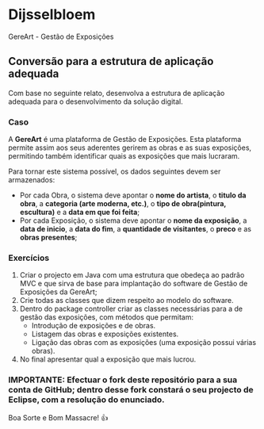 # Dijsselbloem


GereArt - Gestão de Exposições
## Conversão para a estrutura de aplicação adequada


Com base no seguinte relato, desenvolva a estrutura de aplicação adequada para o desenvolvimento da solução digital.


### Caso
A **GereArt** é uma plataforma de Gestão de Exposições.
Esta plataforma permite assim aos seus aderentes gerirem as obras e as suas exposições, permitindo também identificar quais as exposições que mais lucraram.


Para tornar este sistema possível, os dados seguintes devem ser armazenados:
* Por cada Obra, o sistema deve apontar o **nome do artista**, o **titulo da obra**, a **categoria (arte moderna, etc.)**, o **tipo de obra(pintura, escultura)** e a **data em que foi feita**;
* Por cada Exposição, o sistema deve apontar o **nome da exposição**, a **data de inicio**, a **data do fim**, a **quantidade de visitantes**, o **preco** e as **obras presentes**;


### Exercícios
1. Criar o projecto em Java com uma estrutura que obedeça ao padrão MVC e que sirva de base para implantação do software de Gestão de Exposições da GereArt;
2. Crie todas as classes que dizem respeito ao modelo do software.
3. Dentro do package controller criar as classes necessárias para a de gestão das exposições, com métodos que permitam:
    * Introdução de exposições e de obras.
    * Listagem das obras e exposições existentes.
    * Ligação das obras com as exposições (uma exposição possui várias obras).
4. No final apresentar qual a exposição que mais lucrou.
  
  
### IMPORTANTE: Efectuar o fork deste repositório para a sua conta de GitHub; dentro desse fork constará o seu projecto de Eclipse, com a resolução do enunciado.


Boa Sorte e Bom Massacre! :+1:
